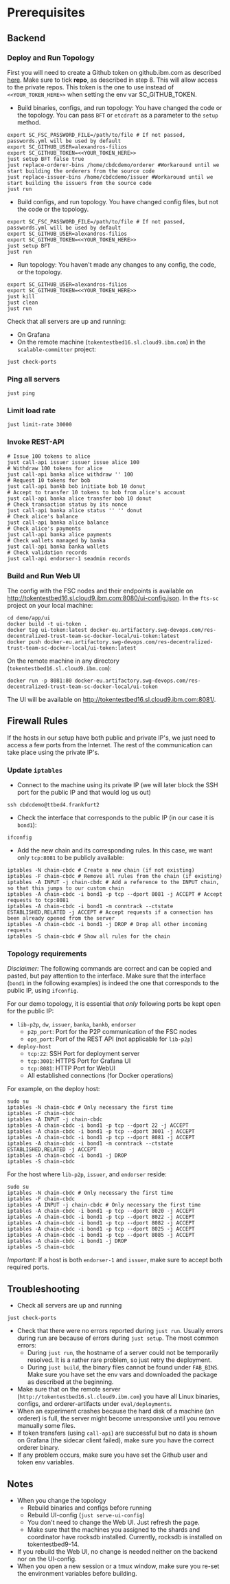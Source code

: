 # Prerequisites

## Backend
### Deploy and Run Topology
First you will need to create a Github token on github.ibm.com as described [here](https://docs.github.com/en/authentication/keeping-your-account-and-data-secure/creating-a-personal-access-token). Make sure to tick **repo**, as described in step 8.
This will allow access to the private repos.
This token is the one to use instead of `<<YOUR_TOKEN_HERE>>` when setting the env var SC_GITHUB_TOKEN.
* Build binaries, configs, and run topology: You have changed the code or the topology. You can pass `BFT` or `etcdraft` as a parameter to the `setup` method.
```shell
export SC_FSC_PASSWORD_FILE=/path/to/file # If not passed, passwords.yml will be used by default
export SC_GITHUB_USER=alexandros-filios
export SC_GITHUB_TOKEN=<<YOUR_TOKEN_HERE>>
just setup BFT false true
just replace-orderer-bins /home/cbdcdemo/orderer #Workaround until we start building the orderers from the source code
just replace-issuer-bins /home/cbdcdemo/issuer #Workaround until we start building the issuers from the source code
just run
```
* Build configs, and run topology. You have changed config files, but not the code or the topology.
```shell
export SC_FSC_PASSWORD_FILE=/path/to/file # If not passed, passwords.yml will be used by default
export SC_GITHUB_USER=alexandros-filios
export SC_GITHUB_TOKEN=<<YOUR_TOKEN_HERE>>
just setup BFT
just run
```
* Run topology: You haven't made any changes to any config, the code, or the topology.
```shell
export SC_GITHUB_USER=alexandros-filios
export SC_GITHUB_TOKEN=<<YOUR_TOKEN_HERE>>
just kill
just clean
just run
```

Check that all servers are up and running:
* On Grafana
* On the remote machine (`tokentestbed16.sl.cloud9.ibm.com`) in the `scalable-committer` project:
```shell
just check-ports
```

### Ping all servers
```shell
just ping
```

### Limit load rate
```shell
just limit-rate 30000
```

### Invoke REST-API
```shell
# Issue 100 tokens to alice
just call-api issuer issuer issue alice 100
# Withdraw 100 tokens for alice
just call-api banka alice withdraw '' 100
# Request 10 tokens for bob
just call-api bankb bob initiate bob 10 donut
# Accept to transfer 10 tokens to bob from alice's account
just call-api banka alice transfer bob 10 donut
# Check transaction status by its nonce
just call-api banka alice status '' '' donut
# Check alice's balance
just call-api banka alice balance
# Check alice's payments
just call-api banka alice payments
# Check wallets managed by banka
just call-api banka banka wallets
# Check validation records
just call-api endorser-1 seadmin records
```


### Build and Run Web UI
The config with the FSC nodes and their endpoints is available on http://tokentestbed16.sl.cloud9.ibm.com:8080/ui-config.json.
In the `fts-sc` project on your local machine:
```shell
cd demo/app/ui
docker build -t ui-token .
docker tag ui-token:latest docker-eu.artifactory.swg-devops.com/res-decentralized-trust-team-sc-docker-local/ui-token:latest
docker push docker-eu.artifactory.swg-devops.com/res-decentralized-trust-team-sc-docker-local/ui-token:latest
```
On the remote machine in any directory (`tokentestbed16.sl.cloud9.ibm.com`):
```shell
docker run -p 8081:80 docker-eu.artifactory.swg-devops.com/res-decentralized-trust-team-sc-docker-local/ui-token
```
The UI will be available on http://tokentestbed16.sl.cloud9.ibm.com:8081/.

## Firewall Rules
If the hosts in our setup have both public and private IP's, we just need to access a few ports from the Internet. The rest of the communication can take place using the private IP's.

### Update `iptables`

* Connect to the machine using its private IP (we will later block the SSH port for the public IP and that would log us out)
```shell
ssh cbdcdemo@ttbed4.frankfurt2
```
* Check the interface that corresponds to the public IP (in our case it is `bond1`):
```shell
ifconfig
```
* Add the new chain and its corresponding rules. In this case, we want only `tcp:8081` to be publicly available:
```shell
iptables -N chain-cbdc # Create a new chain (if not existing)
iptables -F chain-cbdc # Remove all rules from the chain (if existing)
iptables -A INPUT -j chain-cbdc # Add a reference to the INPUT chain, so that this jumps to our custom chain
iptables -A chain-cbdc -i bond1 -p tcp --dport 8081 -j ACCEPT # Accept requests to tcp:8081
iptables -A chain-cbdc -i bond1 -m conntrack --ctstate ESTABLISHED,RELATED -j ACCEPT # Accept requests if a connection has been already opened from the server
iptables -A chain-cbdc -i bond1 -j DROP # Drop all other incoming requests
iptables -S chain-cbdc # Show all rules for the chain
```

### Topology requirements
*Disclaimer:* The following commands are correct and can be copied and pasted, but pay attention to the interface.
Make sure that the interface (`bond1` in the following examples) is indeed the one that corresponds to the public IP, using `ifconfig`.

For our demo topology, it is essential that *only* following ports be kept open for the public IP:
* `lib-p2p`, `dw`, `issuer`, `banka`, `bankb`, `endorser`
  * `p2p_port`: Port for the P2P communication of the FSC nodes
  * `ops_port`: Port of the REST API (not applicable for `lib-p2p`)
* `deploy-host`
  * `tcp:22`: SSH Port for deployment server
  * `tcp:3001`: HTTPS Port for Grafana UI
  * `tcp:8081`: HTTP Port for WebUI
  * All established connections (for Docker operations)

For example, on the deploy host:

```shell
sudo su
iptables -N chain-cbdc # Only necessary the first time
iptables -F chain-cbdc
iptables -A INPUT -j chain-cbdc
iptables -A chain-cbdc -i bond1 -p tcp --dport 22 -j ACCEPT
iptables -A chain-cbdc -i bond1 -p tcp --dport 3001 -j ACCEPT
iptables -A chain-cbdc -i bond1 -p tcp --dport 8081 -j ACCEPT
iptables -A chain-cbdc -i bond1 -m conntrack --ctstate ESTABLISHED,RELATED -j ACCEPT
iptables -A chain-cbdc -i bond1 -j DROP
iptables -S chain-cbdc
```

For the host where `lib-p2p`, `issuer`, and `endorser` reside:

```shell
sudo su
iptables -N chain-cbdc # Only necessary the first time
iptables -F chain-cbdc
iptables -A INPUT -j chain-cbdc # Only necessary the first time
iptables -A chain-cbdc -i bond1 -p tcp --dport 8020 -j ACCEPT
iptables -A chain-cbdc -i bond1 -p tcp --dport 8022 -j ACCEPT
iptables -A chain-cbdc -i bond1 -p tcp --dport 8082 -j ACCEPT
iptables -A chain-cbdc -i bond1 -p tcp --dport 8025 -j ACCEPT
iptables -A chain-cbdc -i bond1 -p tcp --dport 8085 -j ACCEPT
iptables -A chain-cbdc -i bond1 -j DROP
iptables -S chain-cbdc
```

*Important:* If a host is both `endorser-1` and `issuer`, make sure to accept both required ports.

## Troubleshooting
* Check all servers are up and running
```shell
just check-ports
```
* Check that there were no errors reported during `just run`. Usually errors during run are because of errors during `just setup`. The most common errors:
  * During `just run`, the hostname of a server could not be temporarily resolved. It is a rather rare problem, so just retry the deployment.
  * During `just build`, the binary files cannot be found under `FAB_BINS`. Make sure you have set the env vars and downloaded the package as described at the beginning.
* Make sure that on the remote server (`http://tokentestbed16.sl.cloud9.ibm.com`) you have all Linux binaries, configs, and orderer-artifacts under `eval/deployments`.
* When an experiment crashes because the hard disk of a machine (an orderer) is full, the server might become unresponsive until you remove manually some files.
* If token transfers (using `call-api`) are successful but no data is shown on Grafana (the sidecar client failed), make sure you have the correct orderer binary.
* If any problem occurs, make sure you have set the Github user and token env variables.

## Notes
* When you change the topology
  * Rebuild binaries and configs before running
  * Rebuild UI-config (`just serve-ui-config`)
  * You don't need to change the Web UI. Just refresh the page.
  * Make sure that the machines you assigned to the shards and coordinator have rocksdb installed. Currently, rocksdb is installed on tokentestbed9-14.
* If you rebuild the Web UI, no change is needed neither on the backend nor on the UI-config.
* When you open a new session or a tmux window, make sure you re-set the environment variables before building.

